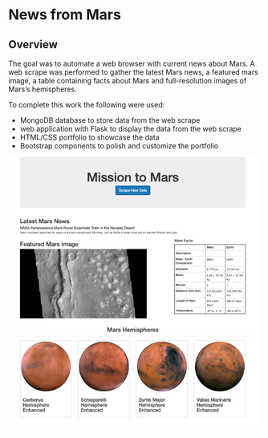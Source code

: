 # News from Mars

## Overview
The goal was to automate a web browser with current news about Mars. A web scrape was performed to gather the latest Mars news, a featured mars image, a table containing facts about Mars and full-resolution images of Mars’s hemispheres.

To complete this work the following were used:

* MongoDB database to store data from the web scrape
* web application with Flask to display the data from the web scrape
* HTML/CSS portfolio to showcase the data
* Bootstrap components to polish and customize the portfolio

![Mission_to_Mars.png](images/Mission_to_Mars.png)